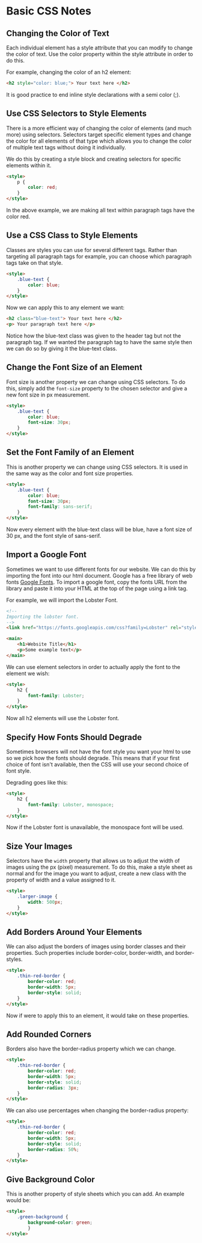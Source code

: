 # Basic CSS Notes

## Changing the Color of Text
Each individual element has a style attribute that you can modify to change the color of text.
Use the color property within the style attribute in order to do this.

For example, changing the color of an h2 element:
```html
<h2 style="color: blue;"> Your text here </h2>
```

It is good practice to end inline style declarations with a semi color (;).

## Use CSS Selectors to Style Elements
There is a more efficient way of changing the color of elements (and much more) using selectors.
Selectors target specific element types and change the color for all elements of that type which allows you to change the color of multiple text tags without doing it individually.

We do this by creating a style block and creating selectors for specific elements within it.

```html
<style>
    p {
        color: red;
    }
</style>
```

In the above example, we are making all text within paragraph tags have the color red.

## Use a CSS Class to Style Elements
Classes are styles you can use for several different tags. Rather than targeting all paragraph tags for example, you can choose which paragraph tags take on that style.

```html
<style>
    .blue-text {
        color: blue;
    }
</style>
```

Now we can apply this to any element we want:

```html
<h2 class="blue-text"> Your text here </h2>
<p> Your paragraph text here </p>
```

Notice how the blue-text class was given to the header tag but not the paragraph tag. If we wanted the paragraph tag to have the same style then we can do so by giving it the blue-text class.

## Change the Font Size of an Element
Font size is another property we can change using CSS selectors. To do this, simply add the ``font-size`` property to the chosen selector and give a new font size in px measurement.

```html
<style>
    .blue-text {
        color: blue;
        font-size: 30px;
    }
</style>
```

## Set the Font Family of an Element
This is another property we can change using CSS selectors. It is used in the same way as the color and font size properties.

```html
<style>
    .blue-text {
        color: blue;
        font-size: 30px;
        font-family: sans-serif;
    }
</style>
```

Now every element with the blue-text class will be blue, have a font size of 30 px, and the font style of sans-serif.

## Import a Google Font
Sometimes we want to use different fonts for our website. We can do this by importing the font into our html document.
Google has a free library of web fonts [Google Fonts](https://fonts.google.com).
To import a google font, copy the fonts URL from the library and paste it into your HTML at the top of the page using a link tag.

For example, we will import the Lobster Font.
```html
<!--
Importing the lobster font.
-->
<link href="https://fonts.googleapis.com/css?family=Lobster" rel="stylesheet" type="text/css">

<main>
    <h1>Website Title</h1>
    <p>Some example text</p>
</main>
```

We can use element selectors in order to actually apply the font to the element we wish:

```html
<style>
    h2 {
        font-family: Lobster;
    }
</style>
```

Now all h2 elements will use the Lobster font.

## Specify How Fonts Should Degrade
Sometimes browsers will not have the font style you want your html to use so we pick how the fonts should degrade.
This means that if your first choice of font isn't available, then the CSS will use your second choice of font style.

Degrading goes like this:

```html
<style>
    h2 {
        font-family: Lobster, monospace;
    }
</style>
```

Now if the Lobster font is unavailable, the monospace font will be used.

## Size Your Images
Selectors have the ``width`` property that allows us to adjust the width of images using the px (pixel) measurement.
To do this, make a style sheet as normal and for the image you want to adjust, create a new class with the property of width and a value assigned to it.

```html
<style>
    .larger-image {
        width: 500px;
    }
</style>
```

## Add Borders Around Your Elements
We can also adjust the borders of images using border classes and their properties. Such properties include border-color, border-width, and border-styles.

```html
<style>
    .thin-red-border {
        border-color: red;
        border-width: 5px;
        border-style: solid;
    }
</style>
```

Now if were to apply this to an element, it would take on these properties.

## Add Rounded Corners
Borders also have the border-radius property which we can change.

```html
<style>
    .thin-red-border {
        border-color: red;
        border-width: 5px;
        border-style: solid;
        border-radius: 3px;
    }
</style>
```

We can also use percentages when changing the border-radius property:

```html
<style>
    .thin-red-border {
        border-color: red;
        border-width: 5px;
        border-style: solid;
        border-radius: 50%;
    }
</style>
```

## Give Background Color
This is another property of style sheets which you can add. An example would be:

```html
<style>
    .green-background {
        background-color: green;
        }
</style>
```